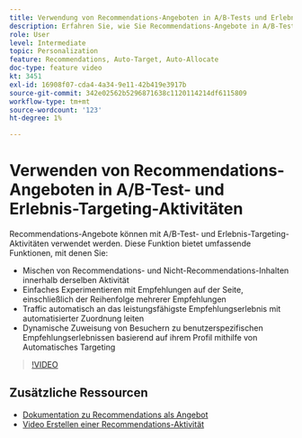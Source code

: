 ```yaml
---
title: Verwendung von Recommendations-Angeboten in A/B-Tests und Erlebnis-Targeting-Aktivitäten
description: Erfahren Sie, wie Sie Recommendations-Angebote in A/B-Tests und Erlebnis-Targeting-Aktivitäten in Adobe Target verwenden.
role: User
level: Intermediate
topic: Personalization
feature: Recommendations, Auto-Target, Auto-Allocate
doc-type: feature video
kt: 3451
exl-id: 16908f07-cda4-4a34-9e11-42b419e3917b
source-git-commit: 342e02562b5296871638c1120114214df6115809
workflow-type: tm+mt
source-wordcount: '123'
ht-degree: 1%

---
```


# Verwenden von Recommendations-Angeboten in A/B-Test- und Erlebnis-Targeting-Aktivitäten

Recommendations-Angebote können mit A/B-Test- und Erlebnis-Targeting-Aktivitäten verwendet werden. Diese Funktion bietet umfassende Funktionen, mit denen Sie:

* Mischen von Recommendations- und Nicht-Recommendations-Inhalten innerhalb derselben Aktivität
* Einfaches Experimentieren mit Empfehlungen auf der Seite, einschließlich der Reihenfolge mehrerer Empfehlungen
* Traffic automatisch an das leistungsfähigste Empfehlungserlebnis mit automatisierter Zuordnung leiten
* Dynamische Zuweisung von Besuchern zu benutzerspezifischen Empfehlungserlebnissen basierend auf ihrem Profil mithilfe von Automatisches Targeting

>[!VIDEO](https://video.tv.adobe.com/v/28878?quality=12)

## Zusätzliche Ressourcen

* [Dokumentation zu Recommendations als Angebot](https://experienceleague.adobe.com/docs/target/using/recommendations/recommendations-as-an-offer.html?lang=en)
* [Video Erstellen einer Recommendations-Aktivität](create-a-recommendations-activity.md)
